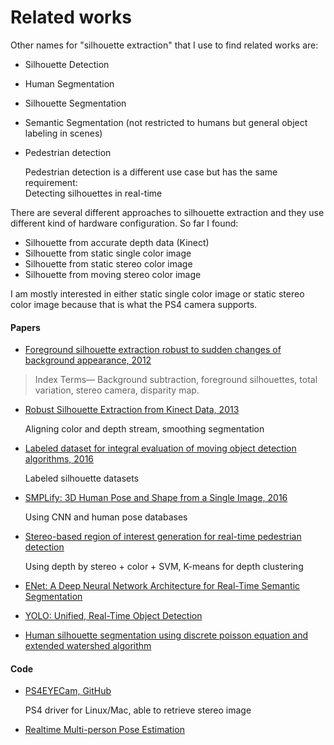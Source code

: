 # Related works
Other names for "silhouette extraction" that I use to find related works are:
* Silhouette Detection
* Human Segmentation
* Silhouette Segmentation
* Semantic Segmentation (not restricted to humans but general object labeling in scenes)
* Pedestrian detection

  Pedestrian detection is a different use case but has the same requirement:  
  Detecting silhouettes in real-time

There are several different approaches to silhouette extraction and they use different kind of hardware configuration. So far I found:
* Silhouette from accurate depth data (Kinect)
* Silhouette from static single color image
* Silhouette from static stereo color image
* Silhouette from moving stereo color image

I am mostly interested in either static single color image or static stereo color image because that is what the PS4 camera supports.

#### Papers
* [Foreground silhouette extraction robust to sudden changes of background appearance, 2012](https://infoscience.epfl.ch/record/176268/files/2782.pdf)

 >Index Terms— Background subtraction, foreground silhouettes,
total variation, stereo camera, disparity map.

* [Robust Silhouette Extraction from Kinect Data, 2013](http://www.robots.ox.ac.uk/~lav/Papers/pirovano_etal_iciap2013/pirovano_etal_iciap2013.pdf)

  Aligning color and depth stream, smoothing segmentation

* [Labeled dataset for integral evaluation of moving object detection algorithms, 2016](http://www.sciencedirect.com/science/article/pii/S1077314216301138)

  Labeled silhouette datasets

* [SMPLify: 3D Human Pose and Shape from a Single Image, 2016](http://files.is.tue.mpg.de/black/papers/BogoECCV2016.pdf)

  Using CNN and human pose databases

* [Stereo-based region of interest generation for real-time pedestrian detection](http://link.springer.com/article/10.1007/s12083-013-0234-2)

  Using depth by stereo + color + SVM, K-means for depth clustering

* [ENet: A Deep Neural Network Architecture for Real-Time Semantic Segmentation](https://arxiv.org/pdf/1606.02147v1.pdf)

* [YOLO: Unified, Real-Time Object Detection](http://www.gitxiv.com/posts/wh64sGMfwegjHyHFq/you-only-look-once-unified-real-time-object-detection)
* [Human silhouette segmentation using discrete poisson equation and extended watershed algorithm](http://ieeexplore.ieee.org/document/7593830/figures)

#### Code
* [PS4EYECam, GitHub](https://github.com/bigboss-ps3dev/PS4EYECam)

  PS4 driver for Linux/Mac, able to retrieve stereo image
  
* [Realtime Multi-person Pose Estimation](https://github.com/ZheC/Realtime_Multi-Person_Pose_Estimation)
